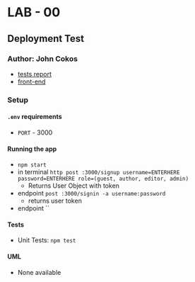 # LAB - 00

## Deployment Test

### Author: John Cokos

- [tests report]()
- [front-end](https://code-401-js-lab-example.herokuapp.com/status)

### Setup

#### `.env` requirements

- `PORT` - 3000

#### Running the app

- `npm start`
- in terminal `http post :3000/signup username=ENTERHERE password=ENTERHERE role=(guest, author, editor, admin)`
  - Returns User Object with token
- endpoint `post :3000/signin -a username:password`
  - returns user token
- endpoint ``


#### Tests

- Unit Tests: `npm test`

#### UML

- None available
